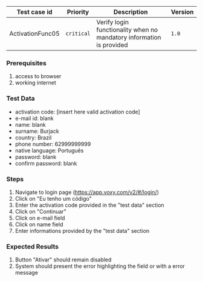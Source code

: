 Test case id | Priority | Description | Version
---|---|---|---
ActivationFunc05 | `critical` | Verify login functionality when no mandatory information is provided| `1.0`

### Prerequisites
1. access to browser
2. working internet

### Test Data
* activation code: [insert here valid activation code]
* e-mail id: blank
* name: blank
* surname: Burjack
* country: Brazil
* phone number: 62999999999
* native language: Português
* password: blank
* confirm password: blank

### Steps
1. Navigate to login page (https://app.voxy.com/v2/#/login/)
2. Click on "Eu tenho um código"
3. Enter the activation code provided in the "test data" section
4. Click on "Continuar"
5. Click on e-mail field
6. Click on name field
7. Enter informations provided by the "test data" section

### Expected Results
1. Button "Ativar" should remain disabled
2. System should present the error highlighting the field or with a error message
